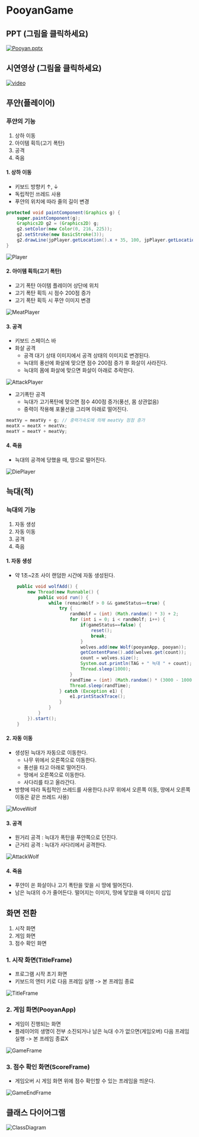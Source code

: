 # PooyanGame

## PPT (그림을 클릭하세요)

<a href="./ppt/Pooyan.pptx" download>
<img src="./mdimg/pptImg.PNG" alt="Pooyan.pptx">
</a>

## 시연영상 (그림을 클릭하세요)

[![video](./mdimg/video.PNG)](https://www.youtube.com/watch?v=Rada7bVa9Xw&feature=youtu.be)

## 푸얀(플레이어)

### 푸얀의 기능
1. 상하 이동
2. 아이템 획득(고기 폭탄)
3. 공격
4. 죽음

#### 1. 상하 이동
* 키보드 방향키 ↑, ↓
* 독립적인 쓰레드 사용
* 푸얀의 위치에 따라 줄의 길이 변경

``` JAVA
protected void paintComponent(Graphics g) {
	super.paintComponent(g);
	Graphics2D g2 = (Graphics2D) g;
	g2.setColor(new Color(0, 216, 225));
	g2.setStroke(new BasicStroke(3));
	g2.drawLine(jpPlayer.getLocation().x + 35, 100, jpPlayer.getLocation().x + 35, jpPlayer.getLocation().y);
}
```
![Player](./mdimg/Player.png)

#### 2. 아이템 획득(고기 폭탄)
* 고기 폭탄 아이템 플레이어 상단에 위치
* 고기 폭탄 획득 시 점수 200점 증가
* 고기 폭탄 획득 시 푸얀 이미지 변경

![MeatPlayer](./mdimg/MeatPlayer.png)

#### 3. 공격
* 키보드 스페이스 바
* 화살 공격
	- 공격 대기 상태 이미지에서 공격 상태의 이미지로 변경된다.
	- 늑대의 풍선에 화살에 맞으면 점수 200점 증가 후 화살이 사라진다.
	- 늑대의 몸에 화살에 맞으면 화살이 아래로 추락한다.
	
![AttackPlayer](./mdimg/AttackPlayer.png)

* 고기폭탄 공격
	- 늑대가 고기폭탄에 맞으면 점수 400점 증가(풍선, 몸 상관없음)
	- 중력이 작용해 포물선을 그리며 아래로 떨어진다.
``` JAVA
meatVy = meatVy + g; // 중력가속도에 의해 meatVy 점점 증가
meatX = meatX + meatVx;
meatY = meatY + meatVy;
```

#### 4. 죽음
* 늑대의 공격에 당했을 때, 땅으로 떨어진다.

![DiePlayer](./mdimg/DiePlayer.png)

## 늑대(적)
### 늑대의 기능
1. 자동 생성
2. 자동 이동
3. 공격
4. 죽음

#### 1. 자동 생성
* 약 1초~2초 사이 랜덤한 시간에 자동 생성된다.
``` JAVA
	public void wolfAdd() {
		new Thread(new Runnable() {
			public void run() {
				while (remainWolf > 0 && gameStatus==true) {
					try {
						randWolf = (int) (Math.random() * 3) + 2;
						for (int i = 0; i < randWolf; i++) {
							if(gameStatus==false) {
								reset();
								break;
							}
							wolves.add(new Wolf(pooyanApp, pooyan));
							getContentPane().add(wolves.get(count));
							count = wolves.size();
							System.out.println(TAG + " 늑대 " + count);
							Thread.sleep(1000);
						}
						randTime = (int) (Math.random() * (3000 - 1000 + 1)) + 1000;
						Thread.sleep(randTime);
					} catch (Exception e1) {
						e1.printStackTrace();
					}
				}
			}
		}).start();
	}
```

#### 2. 자동 이동
* 생성된 늑대가 자동으로 이동한다.
	- 나무 위에서 오른쪽으로 이동한다.
	- 풍선을 타고 아래로 떨어진다.
	- 땅에서 오른쪽으로 이동한다.
	- 사다리를 타고 올라간다.
* 방향에 따라 독립적인 쓰레드를 사용한다.(나무 위에서 오른쪽 이동, 땅에서 오른쪽 이동은 같은 쓰레드 사용)

![MoveWolf](./mdimg/MoveWolf.png)

#### 3. 공격
* 원거리 공격 : 늑대가 폭탄을 푸얀쪽으로 던진다.
* 근거리 공격 : 늑대가 사다리에서 공격한다.

![AttackWolf](./mdimg/AttackWolf.png)

#### 4. 죽음
* 푸얀이 쏜 화살이나 고기 폭탄을 맞을 시 땅에 떨어진다.
* 남은 늑대의 수가 줄어든다.
떨어지는 이미지, 땅에 닿았을 때 이미지 삽입

## 화면 전환
1. 시작 화면
2. 게임 화면
3. 점수 확인 화면

### 1. 시작 화면(TitleFrame)
* 프로그램 시작 초기 화면
* 키보드의 엔터 키로 다음 프레임 실행 -> 본 프레임 종료

![TitleFrame](./mdimg/TitleFrame.png)

### 2. 게임 화면(PooyanApp)
* 게임이 진행되는 화면
* 플레이어의 생명이 전부 소진되거나 남은 늑대 수가 없으면(게임오버) 다음 프레임 실행 -> 본 프레임 종료X

![GameFrame](./mdimg/GameFrame.png)

### 3. 점수 확인 화면(ScoreFrame)
* 게임오버 시 게임 화면 위에 점수 확인할 수 있는 프레임을 띄운다.

![GameEndFrame](./mdimg/GameEndFrame.PNG)

## 클래스 다이어그램
![ClassDiagram](./mdimg/ClassDiagram.png)
